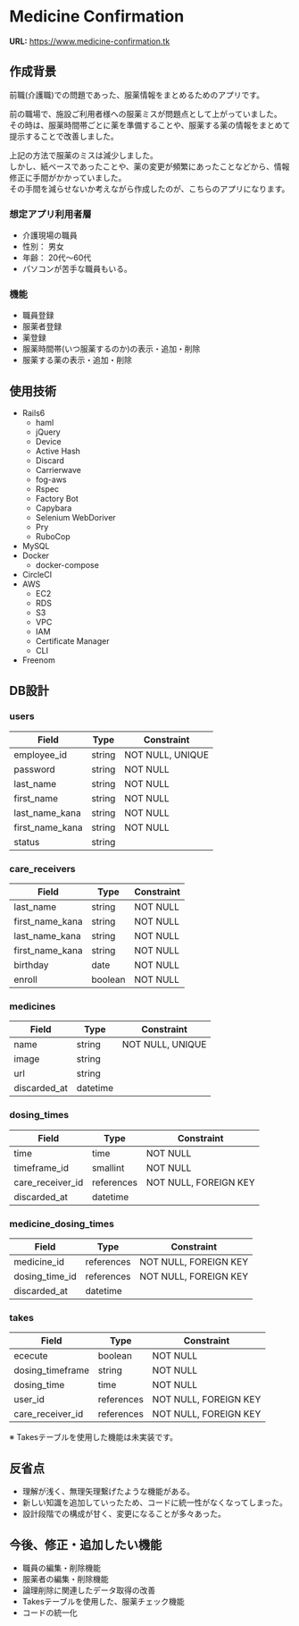 # Medicine Confirmation
**URL:**
https://www.medicine-confirmation.tk

## 作成背景

前職(介護職)での問題であった、服薬情報をまとめるためのアプリです。<br>

前の職場で、施設ご利用者様への服薬ミスが問題点として上がっていました。<br>
その時は、服薬時間帯ごとに薬を準備することや、服薬する薬の情報をまとめて提示することで改善しました。<br>

上記の方法で服薬のミスは減少しました。<br>
しかし、紙ベースであったことや、薬の変更が頻繁にあったことなどから、情報修正に手間がかかっていました。<br>
その手間を減らせないか考えながら作成したのが、こちらのアプリになります。

### 想定アプリ利用者層

- 介護現場の職員
- 性別： 男女
- 年齢： 20代〜60代
- パソコンが苦手な職員もいる。

### 機能

- 職員登録
- 服薬者登録
- 薬登録
- 服薬時間帯(いつ服薬するのか)の表示・追加・削除
- 服薬する薬の表示・追加・削除

## 使用技術

- Rails6
  - haml
  - jQuery
  - Device
  - Active Hash
  - Discard
  - Carrierwave
  - fog-aws
  - Rspec
  - Factory Bot
  - Capybara
  - Selenium WebDoriver
  - Pry
  - RuboCop
- MySQL
- Docker
  - docker-compose
- CircleCI
- AWS
  - EC2
  - RDS
  - S3
  - VPC
  - IAM
  - Certificate Manager
  - CLI
- Freenom

## DB設計

### users
| Field | Type | Constraint |
|---|---|---|
| employee_id | string | NOT NULL, UNIQUE |
| password | string | NOT NULL |
| last_name | string | NOT NULL |
| first_name | string | NOT NULL |
| last_name_kana | string | NOT NULL |
| first_name_kana | string | NOT NULL |
| status | string ||

### care_receivers
| Field | Type | Constraint |
|---|---|---|
| last_name | string | NOT NULL |
| first_name_kana | string | NOT NULL |
| last_name_kana | string | NOT NULL |
| first_name_kana | string | NOT NULL |
| birthday | date | NOT NULL |
| enroll | boolean | NOT NULL |

### medicines
| Field | Type | Constraint |
|---|---|---|
| name | string | NOT NULL, UNIQUE |
| image | string ||
| url | string ||
| discarded_at | datetime ||

### dosing_times
| Field | Type | Constraint |
|---|---|---|
| time | time | NOT NULL |
| timeframe_id | smallint | NOT NULL |
| care_receiver_id | references | NOT NULL, FOREIGN KEY |
| discarded_at | datetime ||

### medicine_dosing_times
| Field | Type | Constraint |
|---|---|---|
| medicine_id | references | NOT NULL, FOREIGN KEY |
| dosing_time_id | references | NOT NULL, FOREIGN KEY |
| discarded_at | datetime ||

### takes
| Field | Type | Constraint |
|---|---|---|
| ececute | boolean | NOT NULL |
| dosing_timeframe | string | NOT NULL |
| dosing_time | time | NOT NULL |
| user_id | references | NOT NULL, FOREIGN KEY |
| care_receiver_id | references | NOT NULL, FOREIGN KEY |

※ Takesテーブルを使用した機能は未実装です。

## 反省点

- 理解が浅く、無理矢理繋げたような機能がある。
- 新しい知識を追加していったため、コードに統一性がなくなってしまった。
- 設計段階での構成が甘く、変更になることが多々あった。

## 今後、修正・追加したい機能

- 職員の編集・削除機能
- 服薬者の編集・削除機能
- 論理削除に関連したデータ取得の改善
- Takesテーブルを使用した、服薬チェック機能
- コードの統一化

